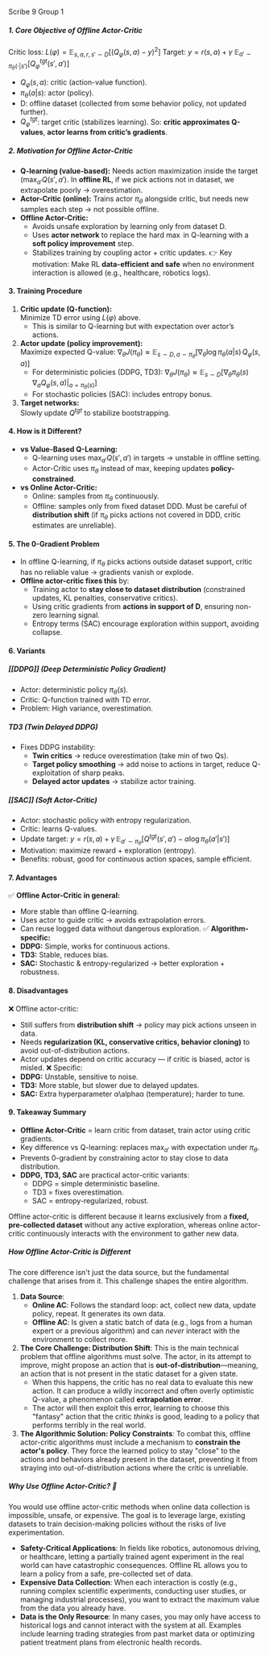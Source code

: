 Scribe 9 Group 1
##### 1. Core Objective of Offline Actor-Critic
Critic loss: $L(\varphi) = \mathbb{E}_{s,a,r,s' \sim D} \Big[ \big(Q_\varphi(s,a) - y\big)^2 \Big]$
Target: $y = r(s,a) + \gamma \; \mathbb{E}_{a' \sim \pi_\theta(\cdot|s')} \Big[ Q^{tgt}_\varphi(s',a') \Big]$
- $Q_\varphi(s,a)$: critic (action-value function).
- $\pi_\theta(a|s)$: actor (policy).
- D: offline dataset (collected from some behavior policy, not updated further).
- $Q^{tgt}_\varphi$: target critic (stabilizes learning).
So: **critic approximates Q-values**, **actor learns from critic’s gradients**.
##### 2. Motivation for Offline Actor-Critic
- **Q-learning (value-based):** Needs action maximization inside the target $(\max_{a'}Q(s',a')$. In **offline RL**, if we pick actions not in dataset, we extrapolate poorly → overestimation.
- **Actor-Critic (online):** Trains actor $\pi_\theta$​ alongside critic, but needs new samples each step → not possible offline.
- **Offline Actor-Critic:**
    - Avoids unsafe exploration by learning only from dataset D.
    - Uses **actor network** to replace the hard $⁡\max$ in Q-learning with a **soft policy improvement** step.
    - Stabilizes training by coupling actor + critic updates.
👉 Key motivation: Make RL **data-efficient and safe** when no environment interaction is allowed (e.g., healthcare, robotics logs).
#### 3. Training Procedure
1. **Critic update (Q-function):**  
    Minimize TD error using $L(\varphi)$ above.
    - This is similar to Q-learning but with expectation over actor’s actions.
2. **Actor update (policy improvement):**  
    Maximize expected Q-value: $\nabla_\theta J(\pi_\theta) \approx \mathbb{E}_{s \sim D, \, a \sim \pi_\theta} \Big[ \nabla_\theta \log \pi_\theta(a|s) \, Q_\varphi(s,a) \Big]$
    - For deterministic policies (DDPG, TD3): $\nabla_\theta J(\pi_\theta) \approx \mathbb{E}_{s \sim D} \big[ \nabla_\theta \pi_\theta(s) \, \nabla_a Q_\varphi(s,a) \big|_{a=\pi_\theta(s)} \big]$
    - For stochastic policies (SAC): includes entropy bonus.
3. **Target networks:**  
    Slowly update $Q^{tgt}$ to stabilize bootstrapping.
#### 4. How is it Different?
- **vs Value-Based Q-Learning:**
    - Q-learning uses $\max_{a'} Q(s',a')$ in targets → unstable in offline setting.
    - Actor-Critic uses $\pi_\theta$​ instead of max, keeping updates **policy-constrained**.
- **vs Online Actor-Critic:**
    - Online: samples from $\pi_\theta$ continuously.
    - Offline: samples only from fixed dataset DDD. Must be careful of **distribution shift** (if $\pi_\theta$​ picks actions not covered in DDD, critic estimates are unreliable).
#### 5. The 0-Gradient Problem
- In offline Q-learning, if $\pi_\theta$​ picks actions outside dataset support, critic has no reliable value → gradients vanish or explode.
- **Offline actor-critic fixes this** by:
    - Training actor to **stay close to dataset distribution** (constrained updates, KL penalties, conservative critics).
    - Using critic gradients from **actions in support of D**, ensuring non-zero learning signal.
    - Entropy terms (SAC) encourage exploration within support, avoiding collapse.
#### 6. Variants
##### **[[DDPG]] (Deep Deterministic Policy Gradient)**
- Actor: deterministic policy $\pi_\theta(s)$.
- Critic: Q-function trained with TD error.
- Problem: High variance, overestimation.
##### **TD3 (Twin Delayed DDPG)**
- Fixes DDPG instability:
    - **Twin critics** → reduce overestimation (take min of two Qs).
    - **Target policy smoothing** → add noise to actions in target, reduce Q-exploitation of sharp peaks.
    - **Delayed actor updates** → stabilize actor training.
##### **[[SAC]] (Soft Actor-Critic)**
- Actor: stochastic policy with entropy regularization.
- Critic: learns Q-values.
- Update target: $y = r(s,a) + \gamma \, \mathbb{E}_{a' \sim \pi_\theta} \big[ Q^{tgt}(s',a') - \alpha \log \pi_\theta(a'|s') \big]$
- Motivation: maximize reward + exploration (entropy).
- Benefits: robust, good for continuous action spaces, sample efficient.
#### 7. Advantages
✅ **Offline Actor-Critic in general:**
- More stable than offline Q-learning.
- Uses actor to guide critic → avoids extrapolation errors.
- Can reuse logged data without dangerous exploration.
✅ **Algorithm-specific:**
- **DDPG:** Simple, works for continuous actions.
- **TD3:** Stable, reduces bias.
- **SAC:** Stochastic & entropy-regularized → better exploration + robustness.
#### 8. Disadvantages
❌ Offline actor-critic:
- Still suffers from **distribution shift** → policy may pick actions unseen in data.
- Needs **regularization (KL, conservative critics, behavior cloning)** to avoid out-of-distribution actions.
- Actor updates depend on critic accuracy — if critic is biased, actor is misled.
❌ Specific:
- **DDPG:** Unstable, sensitive to noise.
- **TD3:** More stable, but slower due to delayed updates.
- **SAC:** Extra hyperparameter α\alphaα (temperature); harder to tune.
#### 9. Takeaway Summary
- **Offline Actor-Critic** = learn critic from dataset, train actor using critic gradients.
- Key difference vs Q-learning: replaces $\max_{a'}$ with expectation under $\pi_\theta$​.
- Prevents 0-gradient by constraining actor to stay close to data distribution.
- **DDPG, TD3, SAC** are practical actor-critic variants:
    - DDPG = simple deterministic baseline.
    - TD3 = fixes overestimation.
    - SAC = entropy-regularized, robust.

Offline actor-critic is different because it learns exclusively from a **fixed, pre-collected dataset** without any active exploration, whereas online actor-critic continuously interacts with the environment to gather new data.
##### How Offline Actor-Critic is Different
The core difference isn't just the data source, but the fundamental challenge that arises from it. This challenge shapes the entire algorithm.
1. **Data Source**:
    - **Online AC**: Follows the standard loop: act, collect new data, update policy, repeat. It generates its own data.
    - **Offline AC**: Is given a static batch of data (e.g., logs from a human expert or a previous algorithm) and can _never_ interact with the environment to collect more.
2. **The Core Challenge: Distribution Shift**: This is the main technical problem that offline algorithms must solve. The actor, in its attempt to improve, might propose an action that is **out-of-distribution**—meaning, an action that is not present in the static dataset for a given state.
    - When this happens, the critic has no real data to evaluate this new action. It can produce a wildly incorrect and often overly optimistic Q-value, a phenomenon called **extrapolation error**.
    - The actor will then exploit this error, learning to choose this "fantasy" action that the critic _thinks_ is good, leading to a policy that performs terribly in the real world.
3. **The Algorithmic Solution: Policy Constraints**: To combat this, offline actor-critic algorithms must include a mechanism to **constrain the actor's policy**. They force the learned policy to stay "close" to the actions and behaviors already present in the dataset, preventing it from straying into out-of-distribution actions where the critic is unreliable.
##### Why Use Offline Actor-Critic? 🤔
You would use offline actor-critic methods when online data collection is impossible, unsafe, or expensive. The goal is to leverage large, existing datasets to train decision-making policies without the risks of live experimentation.
- **Safety-Critical Applications**: In fields like robotics, autonomous driving, or healthcare, letting a partially trained agent experiment in the real world can have catastrophic consequences. Offline RL allows you to learn a policy from a safe, pre-collected set of data.
- **Expensive Data Collection**: When each interaction is costly (e.g., running complex scientific experiments, conducting user studies, or managing industrial processes), you want to extract the maximum value from the data you already have.
- **Data is the Only Resource**: In many cases, you may only have access to historical logs and cannot interact with the system at all. Examples include learning trading strategies from past market data or optimizing patient treatment plans from electronic health records.